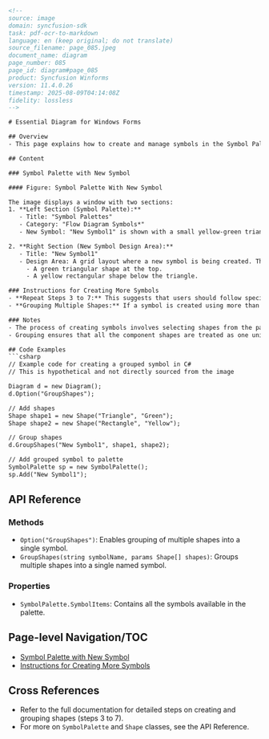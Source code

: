 ```html
<!-- 
source: image
domain: syncfusion-sdk
task: pdf-ocr-to-markdown
language: en (keep original; do not translate)
source_filename: page_085.jpeg
document_name: diagram
page_number: 085
page_id: diagram#page_085
product: Syncfusion Winforms
version: 11.4.0.26
timestamp: 2025-08-09T04:14:08Z
fidelity: lossless
-->

# Essential Diagram for Windows Forms

## Overview
- This page explains how to create and manage symbols in the Symbol Palette using Flow Diagram Symbols in Syncfusion Winforms.

## Content

### Symbol Palette with New Symbol

#### Figure: Symbol Palette With New Symbol

The image displays a window with two sections:
1. **Left Section (Symbol Palette):**
   - Title: "Symbol Palettes"
   - Category: "Flow Diagram Symbols*"
   - New Symbol: "New Symbol1" is shown with a small yellow-green triangular shape.

2. **Right Section (New Symbol Design Area):**
   - Title: "New Symbol1"
   - Design Area: A grid layout where a new symbol is being created. The symbol consists of:
     - A green triangular shape at the top.
     - A yellow rectangular shape below the triangle.

### Instructions for Creating More Symbols
- **Repeat Steps 3 to 7:** This suggests that users should follow specific steps outlined in the documentation (not visible on this page) to create more symbols.
- **Grouping Multiple Shapes:** If a symbol is created using more than one shape, all the shapes need to be grouped into a single symbol using the "Group" option available in the symbol designer.

### Notes
- The process of creating symbols involves selecting shapes from the palette and combining them into a single design.
- Grouping ensures that all the component shapes are treated as one unit, simplifying management in flow diagrams.

## Code Examples
```csharp
// Example code for creating a grouped symbol in C#
// This is hypothetical and not directly sourced from the image

Diagram d = new Diagram();
d.Option("GroupShapes");

// Add shapes
Shape shape1 = new Shape("Triangle", "Green");
Shape shape2 = new Shape("Rectangle", "Yellow");

// Group shapes
d.GroupShapes("New Symbol1", shape1, shape2);

// Add grouped symbol to palette
SymbolPalette sp = new SymbolPalette();
sp.Add("New Symbol1");
```

## API Reference
### Methods
- `Option("GroupShapes")`: Enables grouping of multiple shapes into a single symbol.
- `GroupShapes(string symbolName, params Shape[] shapes)`: Groups multiple shapes into a single named symbol.

### Properties
- `SymbolPalette.SymbolItems`: Contains all the symbols available in the palette.

## Page-level Navigation/TOC
- [Symbol Palette with New Symbol](#symbol-palette-with-new-symbol)
- [Instructions for Creating More Symbols](#instructions-for-creating-more-symbols)

## Cross References
- Refer to the full documentation for detailed steps on creating and grouping shapes (steps 3 to 7).
- For more on `SymbolPalette` and `Shape` classes, see the API Reference.

<!-- tags: [WinForms, Syncfusion, Symbol Palette, Flow Diagram Symbols, Group Shapes] keywords: [SymbolPalette, Shape, GroupShapes, Diagram, New Symbol] -->
```